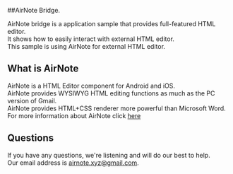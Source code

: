 ##AirNote Bridge.

AirNote bridge is a application sample that provides full-featured HTML editor.<br>
It shows how to easily interact with external HTML editor.<br>
This sample is using AirNote for external HTML editor.

## What is AirNote
AirNote is a HTML Editor component for Android and iOS.<br>
AirNote provides WYSIWYG HTML editing functions as much as the PC version of Gmail.<br>
AirNote provides HTML+CSS renderer more powerful than Microsoft Word.<br>
For more information about AirNote click [here](http://airnote.github.io)

## Questions
If you have any questions, we're listening and will do our best to help.<br>
Our email address is [airnote.xyz@gmail.com](mailto://airnote.xyz@gmail.com).
